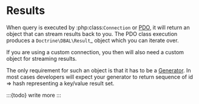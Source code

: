 # Results

When query is executed by :php:class:`Connection` or
[PDO](http://php.net/manual/en/pdo.query.php), it will return an object that
can stream results back to you. The PDO class execution produces a
`Doctrine\DBAL\Result`_ object which
you can iterate over.

If you are using a custom connection, you then will also need a custom object
for streaming results.

The only requirement for such an object is that it has to be a
[Generator](http://php.net/manual/en/language.generators.syntax.php).
In most cases developers will expect your generator to return sequence
of id => hash representing a key/value result set.

:::{todo}
write more
:::
